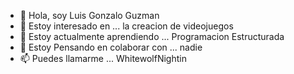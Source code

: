 - 👋 Hola, soy Luis Gonzalo Guzman
- 👀 Estoy interesado en ... la creacion de videojuegos
- 🌱 Estoy actualmente aprendiendo ... Programacion Estructurada
- 💞️ Estoy Pensando en colaborar con ... nadie
- 📫 Puedes llamarme ... WhitewolfNightin

<!---
GUSL-Luis-Gonzalo/GUSL-Luis-Gonzalo is a ✨ special ✨ repository because its `README.md` (this file) appears on your GitHub profile.
You can click the Preview link to take a look at your changes.
--->
